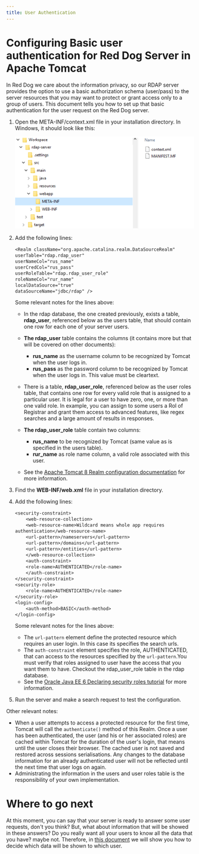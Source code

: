 ```yaml
---
title: User Authentication
---
```


# Configuring Basic user authentication for Red Dog Server in Apache Tomcat

In Red Dog we care about the information privacy, so our RDAP server provides the option to use a basic authorization schema (user/pass) to the server resources that you may want to protect or grant access only to a group of users. This document tells you how to set up that basic authentication for the user request on the Red Dog server.

1.	Open the META-INF/context.xml file in your installation directory. In Windows, it should look like this:

	![DATASOURCE PATH](img\datasource-path.png)

2.	Add the following lines:
 
	```
	<Realm className="org.apache.catalina.realm.DataSourceRealm"
	userTable="rdap.rdap_user" 
	userNameCol="rus_name" 
	userCredCol="rus_pass"
	userRoleTable="rdap.rdap_user_role" 
	roleNameCol="rur_name" 
	localDataSource="true"
	dataSourceName="jdbc/rdap" />
	```

	Some relevant notes for the lines above:

	* In the rdap database, the one created previously, exists a table, **rdap_user**, referenced below as the users table, that should contain one row for each one of your server users.

	* **The rdap_user** table contains the columns (it contains more but that will be covered on other documents):

		+  **rus_name** as the username column to be recognized by Tomcat when the user logs in.
		+  **rus_pass** as the password column to be recognized by Tomcat when the user logs in. This value must be cleartext.

	* There is a table, **rdap_user_role**, referenced below as the user roles table, that contains one row for every valid role that is assigned to a particular user. It is legal for a user to have zero, one, or more than one valid role. In example, you can assign to some users a Rol of Registrar and grant them access to advanced features, like regex searches and a large amount of results in responses.

	* **The rdap_user_role** table contain two columns:

		+ **rus_name** to be recognized by Tomcat (same value as is specified in the users table).
		+ **rur_name** as role name column,  a valid role associated with this user.

	* See the [Apache Tomcat 8 Realm configuration documentation](htttp://tomcat.apache.org/tomcat-7.0-doc/realm-howto.html#JDBCRealm) for more information.

3.	Find the **WEB-INF/web.xml** file in your installation directory.
4.	Add the following lines:
 
	```
	<security-constraint>
	    <web-resource-collection>
		<web-resource-name>Wildcard means whole app requires authentication</web-resource-name>
		<url-pattern>/nameservers</url-pattern>
		<url-pattern>/domains</url-pattern>
		<url-pattern>/entities</url-pattern>
	    </web-resource-collection>
	    <auth-constraint>
		<role-name>AUTHENTICATED</role-name>
	    </auth-constraint>
	</security-constraint>
	<security-role>
	    <role-name>AUTHENTICATED</role-name>
	</security-role>
	<login-config>
	    <auth-method>BASIC</auth-method>
	</login-config>
	```

	Some relevant notes for the lines above:
	* The `url-pattern` element define the protected resource which requires an user login. In this case its specifies the search urls.
	* The `auth-constraint` element specifies the role, AUTHENTICATED, that can access to the resources specified by the `url-pattern`.You must verify that roles assigned to user have the access that you want them to have. Checkout the rdap\_user\_role table in the rdap database.
	* See the [Oracle Java EE 6 Declaring security roles tutorial](https://docs.oracle.com/cd/e19798-01/821-1841/bncav/index.html "Oracle Java Declaring Security Roles") for more information.

5. Run the server and make a search request to test the configuration.

Other relevant notes:
* When a user attempts to access a protected resource for the first time, Tomcat will call the `authenticate()` method of this Realm. Once a user has been authenticated, the user (and his or her associated roles) are cached within Tomcat for the duration of the user's login, that means until the user closes their browser. The cached user is not saved and restored across sessions serialisations. Any changes to the database information for an already authenticated user will not be reflected until the next time that user logs on again.
* Administrating the information in the users and user roles table is the responsibility of your own implementation. 

# Where to go next

At this moment, you can say that your server is ready to answer some user requests, don't you think? But, what about information that will be showed in these answers? Do you really want all your users to know all the data that you have? maybe not. Therefore, in [this document](response-privacy.html "Response Privacy Configuration") we will show you how to decide which data will be shown to which user.



